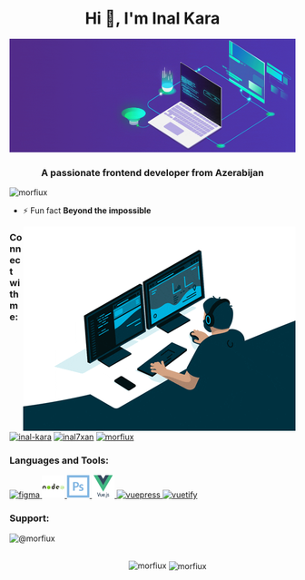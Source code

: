 <h1 align="center">Hi 👋, I'm Inal Kara</h1>
<img src="code.gif" height="200" width="800" alt="panorama image"/>
<h3 align="center">A passionate frontend developer from Azerabijan</h3>

<p align="left"> <img src="https://komarev.com/ghpvc/?username=morfiux&label=Profile%20views&color=0e75b6&style=flat" alt="morfiux" /> </p>

- ⚡ Fun fact **Beyond the impossible**
<img src="s.gif" align="right"/>
<h3 align="left">Connect with me:</h3>
<p align="left">
<a href="https://linkedin.com/in/inal-kara" target="blank"><img align="center" src="https://raw.githubusercontent.com/rahuldkjain/github-profile-readme-generator/master/src/images/icons/Social/linked-in-alt.svg" alt="inal-kara" height="30" width="40" /></a>
<a href="https://instagram.com/inal7xan" target="blank"><img align="center" src="https://raw.githubusercontent.com/rahuldkjain/github-profile-readme-generator/master/src/images/icons/Social/instagram.svg" alt="inal7xan" height="30" width="40" /></a>
<a href="https://medium.com/morfiux" target="blank"><img align="center" src="https://raw.githubusercontent.com/rahuldkjain/github-profile-readme-generator/master/src/images/icons/Social/medium.svg" alt="morfiux" height="30" width="40" /></a>
</p>

<h3 align="left">Languages and Tools:</h3>
<p align="left"> <a href="https://www.figma.com/" target="_blank" rel="noreferrer"> <img src="https://www.vectorlogo.zone/logos/figma/figma-icon.svg" alt="figma" width="40" height="40"/> </a> <a href="https://nodejs.org" target="_blank" rel="noreferrer"> <img src="https://raw.githubusercontent.com/devicons/devicon/master/icons/nodejs/nodejs-original-wordmark.svg" alt="nodejs" width="40" height="40"/> </a> <a href="https://www.photoshop.com/en" target="_blank" rel="noreferrer"> <img src="https://raw.githubusercontent.com/devicons/devicon/master/icons/photoshop/photoshop-line.svg" alt="photoshop" width="40" height="40"/> </a> <a href="https://vuejs.org/" target="_blank" rel="noreferrer"> <img src="https://raw.githubusercontent.com/devicons/devicon/master/icons/vuejs/vuejs-original-wordmark.svg" alt="vuejs" width="40" height="40"/> </a> <a href="https://vuepress.vuejs.org/" target="_blank" rel="noreferrer"> <img src="https://raw.githubusercontent.com/AliasIO/wappalyzer/master/src/drivers/webextension/images/icons/VuePress.svg" alt="vuepress" width="40" height="40"/> </a> <a href="https://vuetifyjs.com/en/" target="_blank" rel="noreferrer"> <img src="https://bestofjs.org/logos/vuetify.svg" alt="vuetify" width="40" height="40"/> </a> </p>

<h3 align="left">Support:</h3>
<p><a href="https://www.buymeacoffee.com/@morfiux"> <img align="left" src="https://cdn.buymeacoffee.com/buttons/v2/default-yellow.png" height="50" width="210" alt="@morfiux" /></a></p><br><br>

<p><img align="left" src="https://github-readme-stats.vercel.app/api/top-langs?username=morfiux&show_icons=true&locale=en&layout=compact" alt="morfiux" /></p>

<p>&nbsp;<img align="center" src="https://github-readme-stats.vercel.app/api?username=morfiux&show_icons=true&locale=en" alt="morfiux" /></p>
